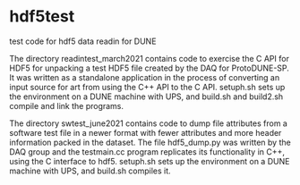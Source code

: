 # hdf5test

test code for hdf5 data readin for DUNE

The directory readintest_march2021 contains code to exercise the
C API for HDF5 for unpacking a test HDF5 file created by the
DAQ for ProtoDUNE-SP.  It was written as a standalone application
in the process of converting an input source for art from using
the C++ API to the C API.  setuph.sh sets up the environment on
a DUNE machine with UPS, and build.sh and build2.sh compile and
link the programs.

The directory swtest_june2021 contains code to dump file
attributes from a software test file in a newer format with
fewer attributes and more header information packed in the
dataset.  The file hdf5_dump.py was written by the DAQ group
and the testmain.cc program replicates its functionality in C++,
using the C interface to hdf5.  setuph.sh sets up the environment
on a DUNE machine with UPS, and build.sh compiles it.